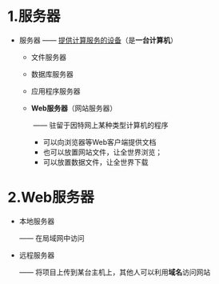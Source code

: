 # 1.服务器

- 服务器 —— <u>提供计算服务的设备</u>（是**一台计算机**）

  - 文件服务器

  - 数据库服务器

  - 应用程序服务器

  - **Web服务器**（网站服务器）   

    ​	—— 驻留于因特网上某种类型计算机的程序

    - 可以向浏览器等Web客户端提供文档
    - 也可以放置网站文件，让全世界浏览；
    - 可以放置数据文件，让全世界下载

# 2.Web服务器

- 本地服务器

  —— 在局域网中访问

- 远程服务器

  —— 将项目上传到某台主机上，其他人可以利用**域名**访问网站